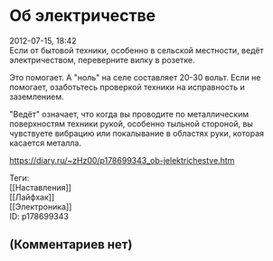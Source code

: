 Об электричестве
================

  
2012-07-15, 18:42  
 Если от бытовой техники, особенно в сельской местности, ведёт электричеством, переверните вилку в розетке.   
   
 Это помогает. А "ноль" на селе составляет 20-30 вольт. Если не помогает, озаботьтесь проверкой техники на исправность и заземлением.   
   
 "Ведёт" означает, что когда вы проводите по металлическим поверхностям техники рукой, особенно тыльной стороной, вы чувствуете вибрацию или покалывание в областях руки, которая касается металла.   
  
<https://diary.ru/~zHz00/p178699343_ob-jelektrichestve.htm>  
  
Теги:  
[[Наставления]]  
[[Лайфхак]]  
[[Электроника]]  
ID: p178699343  


(Комментариев нет)
------------------